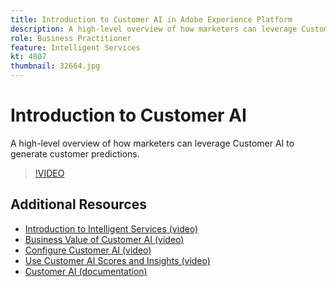 ```yaml
---
title: Introduction to Customer AI in Adobe Experience Platform
description: A high-level overview of how marketers can leverage Customer AI to generate customer predictions.
role: Business Practitioner
feature: Intelligent Services
kt: 4807
thumbnail: 32664.jpg
---
```


# Introduction to Customer AI

A high-level overview of how marketers can leverage Customer AI to generate customer predictions.

>[!VIDEO](https://video.tv.adobe.com/v/32664?quality=12&learn=on)

## Additional Resources

* [Introduction to Intelligent Services (video)](introduction-to-intelligent-services.md)
* [Business Value of Customer AI (video)](business-value-of-customer-ai.md)
* [Configure Customer AI (video)](configure-customer-ai.md)
* [Use Customer AI Scores and Insights (video)](use-customer-ai-scores-and-insights.md)
* [Customer AI (documentation)](https://docs.adobe.com/content/help/en/experience-platform/intelligent-services/customer-ai/overview.html)